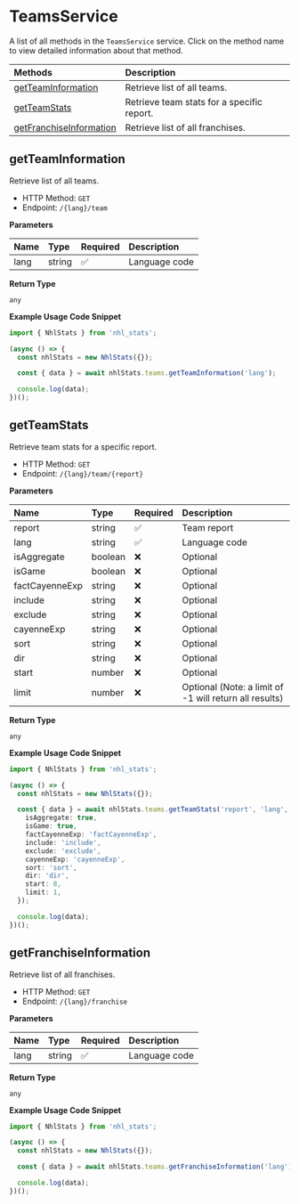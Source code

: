 # TeamsService

A list of all methods in the `TeamsService` service. Click on the method name to view detailed information about that method.

| Methods                                             | Description                                |
| :-------------------------------------------------- | :----------------------------------------- |
| [getTeamInformation](#getteaminformation)           | Retrieve list of all teams.                |
| [getTeamStats](#getteamstats)                       | Retrieve team stats for a specific report. |
| [getFranchiseInformation](#getfranchiseinformation) | Retrieve list of all franchises.           |

## getTeamInformation

Retrieve list of all teams.

- HTTP Method: `GET`
- Endpoint: `/{lang}/team`

**Parameters**

| Name | Type   | Required | Description   |
| :--- | :----- | :------- | :------------ |
| lang | string | ✅       | Language code |

**Return Type**

`any`

**Example Usage Code Snippet**

```typescript
import { NhlStats } from 'nhl_stats';

(async () => {
  const nhlStats = new NhlStats({});

  const { data } = await nhlStats.teams.getTeamInformation('lang');

  console.log(data);
})();
```

## getTeamStats

Retrieve team stats for a specific report.

- HTTP Method: `GET`
- Endpoint: `/{lang}/team/{report}`

**Parameters**

| Name           | Type    | Required | Description                                            |
| :------------- | :------ | :------- | :----------------------------------------------------- |
| report         | string  | ✅       | Team report                                            |
| lang           | string  | ✅       | Language code                                          |
| isAggregate    | boolean | ❌       | Optional                                               |
| isGame         | boolean | ❌       | Optional                                               |
| factCayenneExp | string  | ❌       | Optional                                               |
| include        | string  | ❌       | Optional                                               |
| exclude        | string  | ❌       | Optional                                               |
| cayenneExp     | string  | ❌       | Optional                                               |
| sort           | string  | ❌       | Optional                                               |
| dir            | string  | ❌       | Optional                                               |
| start          | number  | ❌       | Optional                                               |
| limit          | number  | ❌       | Optional (Note: a limit of -1 will return all results) |

**Return Type**

`any`

**Example Usage Code Snippet**

```typescript
import { NhlStats } from 'nhl_stats';

(async () => {
  const nhlStats = new NhlStats({});

  const { data } = await nhlStats.teams.getTeamStats('report', 'lang', {
    isAggregate: true,
    isGame: true,
    factCayenneExp: 'factCayenneExp',
    include: 'include',
    exclude: 'exclude',
    cayenneExp: 'cayenneExp',
    sort: 'sort',
    dir: 'dir',
    start: 8,
    limit: 1,
  });

  console.log(data);
})();
```

## getFranchiseInformation

Retrieve list of all franchises.

- HTTP Method: `GET`
- Endpoint: `/{lang}/franchise`

**Parameters**

| Name | Type   | Required | Description   |
| :--- | :----- | :------- | :------------ |
| lang | string | ✅       | Language code |

**Return Type**

`any`

**Example Usage Code Snippet**

```typescript
import { NhlStats } from 'nhl_stats';

(async () => {
  const nhlStats = new NhlStats({});

  const { data } = await nhlStats.teams.getFranchiseInformation('lang');

  console.log(data);
})();
```

<!-- This file was generated by liblab | https://liblab.com/ -->
